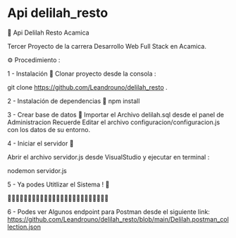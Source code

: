 # Api delilah_resto

🔧 Api Delilah Resto Acamica

Tercer Proyecto de la carrera Desarrollo Web Full Stack en Acamica.


⚙️ Procedimiento :

1 - Instalación 🔩
Clonar proyecto desde la consola :

git clone https://github.com/Leandrouno/delilah_resto .

2 - Instalación de dependencias 🔩
npm install

3 - Crear base de datos 🔩
Importar el Archivo delilah.sql desde el panel de Administracion
Recuerde Editar el archivo configuracion/configuracion.js con los datos de su entorno.

4 - Iniciar el servidor 🔩

Abrir el archivo servidor.js desde VisualStudio y ejecutar en terminal :

nodemon servidor.js

5 - Ya podes Utitlizar el Sistema ! 🔩

📌📌📌📌📌📌📌📌📌📌📌📌📌📌📌📌📌📌📌📌📌📌📌📌📌


6 - Podes ver Algunos endpoint para Postman desde el siguiente link:
https://github.com/Leandrouno/delilah_resto/blob/main/Delilah.postman_collection.json

